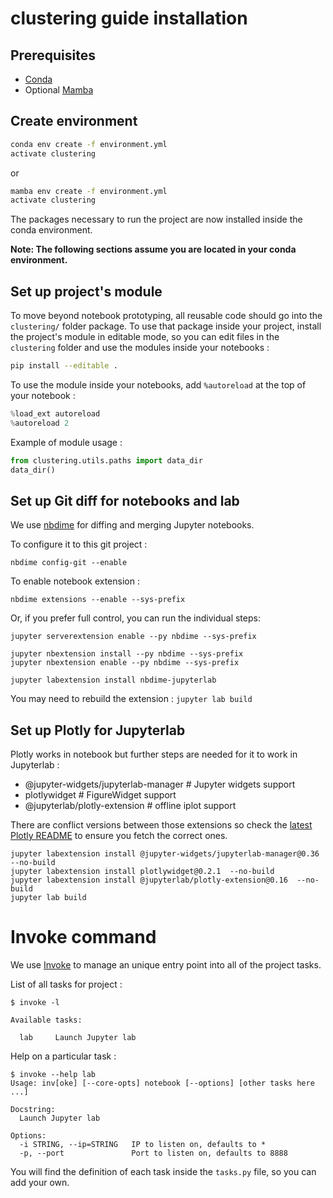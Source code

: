# clustering guide installation

## Prerequisites

- [Conda](https://docs.conda.io/projects/conda/en/latest/user-guide/install/download.html)
- Optional [Mamba](https://mamba.readthedocs.io/en/latest/)

## Create environment

```bash
conda env create -f environment.yml
activate clustering
```

or 

```bash
mamba env create -f environment.yml
activate clustering
```

The packages necessary to run the project are now installed inside the conda environment.

**Note: The following sections assume you are located in your conda environment.**

## Set up project's module

To move beyond notebook prototyping, all reusable code should go into the `clustering/` folder package. To use that package inside your project, install the project's module in editable mode, so you can edit files in the `clustering` folder and use the modules inside your notebooks :

```bash
pip install --editable .
```

To use the module inside your notebooks, add `%autoreload` at the top of your notebook :

```python
%load_ext autoreload
%autoreload 2
```

Example of module usage :

```python
from clustering.utils.paths import data_dir
data_dir()
```

## Set up Git diff for notebooks and lab

We use [nbdime](https://nbdime.readthedocs.io/en/stable/index.html) for diffing and merging Jupyter notebooks.

To configure it to this git project :

```
nbdime config-git --enable
```

To enable notebook extension :

```
nbdime extensions --enable --sys-prefix
```

Or, if you prefer full control, you can run the individual steps:

```
jupyter serverextension enable --py nbdime --sys-prefix

jupyter nbextension install --py nbdime --sys-prefix
jupyter nbextension enable --py nbdime --sys-prefix

jupyter labextension install nbdime-jupyterlab
```

You may need to rebuild the extension : `jupyter lab build`

## Set up Plotly for Jupyterlab

Plotly works in notebook but further steps are needed for it to work in Jupyterlab :

* @jupyter-widgets/jupyterlab-manager # Jupyter widgets support
* plotlywidget  # FigureWidget support
* @jupyterlab/plotly-extension  # offline iplot support

There are conflict versions between those extensions so check the [latest Plotly README](https://github.com/plotly/plotly.py#installation-of-plotlypy-version-3) to ensure you fetch the correct ones. 

```
jupyter labextension install @jupyter-widgets/jupyterlab-manager@0.36 --no-build
jupyter labextension install plotlywidget@0.2.1  --no-build
jupyter labextension install @jupyterlab/plotly-extension@0.16  --no-build
jupyter lab build
```

# Invoke command

We use [Invoke](http://www.pyinvoke.org/) to manage an
unique entry point into all of the project tasks.

List of all tasks for project :

```
$ invoke -l

Available tasks:

  lab     Launch Jupyter lab
```

Help on a particular task :

```
$ invoke --help lab
Usage: inv[oke] [--core-opts] notebook [--options] [other tasks here ...]

Docstring:
  Launch Jupyter lab

Options:
  -i STRING, --ip=STRING   IP to listen on, defaults to *
  -p, --port               Port to listen on, defaults to 8888
```

You will find the definition of each task inside the `tasks.py` file, so you can add your own.

